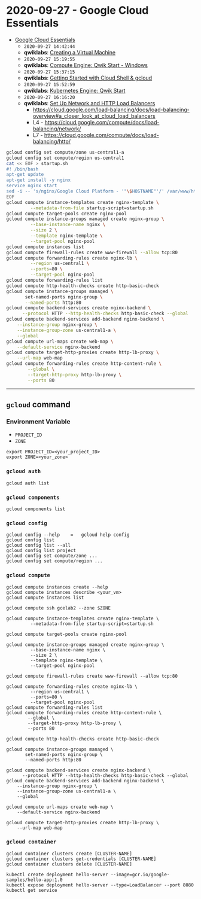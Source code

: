 # 2020-09-27 - Google Cloud Essentials

- [Google Cloud Essentials](https://google.qwiklabs.com/quests/23)
    - `2020-09-27 14:42:44`
    - **qwiklabs**: [Creating a Virtual Machine](https://google.qwiklabs.com/focuses/3563?parent=catalog)
    - `2020-09-27 15:19:55`
    - **qwiklabs**: [Compute Engine: Qwik Start - Windows](https://google.qwiklabs.com/focuses/560?parent=catalog)
    - `2020-09-27 15:37:15`
    - **qwiklabs**: [Getting Started with Cloud Shell & gcloud](https://google.qwiklabs.com/focuses/563?parent=catalog)
    - `2020-09-27 15:52:59`
    - **qwiklabs**: [Kubernetes Engine: Qwik Start](https://google.qwiklabs.com/focuses/878?parent=catalog)
    - `2020-09-27 16:16:20`
    - **qwiklabs**: [Set Up Network and HTTP Load Balancers](https://google.qwiklabs.com/focuses/12007?parent=catalog)
        - https://cloud.google.com/load-balancing/docs/load-balancing-overview#a_closer_look_at_cloud_load_balancers
        - L4 - https://cloud.google.com/compute/docs/load-balancing/network/
        - L7 - https://cloud.google.com/compute/docs/load-balancing/http/
```bash
gcloud config set compute/zone us-central1-a
gcloud config set compute/region us-central1
cat << EOF > startup.sh
#! /bin/bash
apt-get update
apt-get install -y nginx
service nginx start
sed -i -- 's/nginx/Google Cloud Platform - '"\$HOSTNAME"'/' /var/www/html/index.nginx-debian.html
EOF
gcloud compute instance-templates create nginx-template \
         --metadata-from-file startup-script=startup.sh
gcloud compute target-pools create nginx-pool
gcloud compute instance-groups managed create nginx-group \
         --base-instance-name nginx \
         --size 2 \
         --template nginx-template \
         --target-pool nginx-pool
gcloud compute instances list
gcloud compute firewall-rules create www-firewall --allow tcp:80
gcloud compute forwarding-rules create nginx-lb \
         --region us-central1 \
         --ports=80 \
         --target-pool nginx-pool
gcloud compute forwarding-rules list
gcloud compute http-health-checks create http-basic-check
gcloud compute instance-groups managed \
       set-named-ports nginx-group \
       --named-ports http:80
gcloud compute backend-services create nginx-backend \
      --protocol HTTP --http-health-checks http-basic-check --global
gcloud compute backend-services add-backend nginx-backend \
    --instance-group nginx-group \
    --instance-group-zone us-central1-a \
    --global
gcloud compute url-maps create web-map \
    --default-service nginx-backend
gcloud compute target-http-proxies create http-lb-proxy \
    --url-map web-map
gcloud compute forwarding-rules create http-content-rule \
        --global \
        --target-http-proxy http-lb-proxy \
        --ports 80
```

-----

## `gcloud` command

### Environment Variable

- `PROJECT_ID`
- `ZONE`

```
export PROJECT_ID=<your_project_ID>
export ZONE=<your_zone>
```

### `gcloud auth`

```
gcloud auth list
```

### `gcloud components`

```
gcloud components list
```

### `gcloud config`

```
gcloud config --help    =   gcloud help config
gcloud config list
gcloud config list --all
gcloud config list project
gcloud config set compute/zone ...
gcloud config set compute/region ...
```

### `gcloud compute`

```
gcloud compute instances create --help
gcloud compute instances describe <your_vm>
gcloud compute instances list
```
```
gcloud compute ssh gcelab2 --zone $ZONE
```
```
gcloud compute instance-templates create nginx-template \
         --metadata-from-file startup-script=startup.sh
```
```
gcloud compute target-pools create nginx-pool
```
```
gcloud compute instance-groups managed create nginx-group \
         --base-instance-name nginx \
         --size 2 \
         --template nginx-template \
         --target-pool nginx-pool
```
```
gcloud compute firewall-rules create www-firewall --allow tcp:80
```
```
gcloud compute forwarding-rules create nginx-lb \
         --region us-central1 \
         --ports=80 \
         --target-pool nginx-pool
gcloud compute forwarding-rules list
gcloud compute forwarding-rules create http-content-rule \
        --global \
        --target-http-proxy http-lb-proxy \
        --ports 80
```
```
gcloud compute http-health-checks create http-basic-check
```
```
gcloud compute instance-groups managed \
       set-named-ports nginx-group \
       --named-ports http:80
```
```
gcloud compute backend-services create nginx-backend \
      --protocol HTTP --http-health-checks http-basic-check --global
gcloud compute backend-services add-backend nginx-backend \
    --instance-group nginx-group \
    --instance-group-zone us-central1-a \
    --global
```
```
gcloud compute url-maps create web-map \
    --default-service nginx-backend
```
```
gcloud compute target-http-proxies create http-lb-proxy \
    --url-map web-map
```

### `gcloud container`

```
gcloud container clusters create [CLUSTER-NAME]
gcloud container clusters get-credentials [CLUSTER-NAME]
gcloud container clusters delete [CLUSTER-NAME]
```
```
kubectl create deployment hello-server --image=gcr.io/google-samples/hello-app:1.0
kubectl expose deployment hello-server --type=LoadBalancer --port 8080
kubectl get service
```